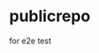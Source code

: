 # publicrepo
for e2e test



























































































































































































































































































































































































































































































































































































































































































































































































































































































































































































































































































































































































































































































